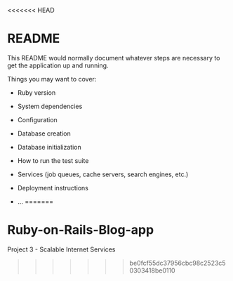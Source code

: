 <<<<<<< HEAD
# README

This README would normally document whatever steps are necessary to get the
application up and running.

Things you may want to cover:

* Ruby version

* System dependencies

* Configuration

* Database creation

* Database initialization

* How to run the test suite

* Services (job queues, cache servers, search engines, etc.)

* Deployment instructions

* ...
=======
# Ruby-on-Rails-Blog-app
Project 3 - Scalable Internet Services
>>>>>>> be0fcf55dc37956cbc98c2523c50303418be0110
